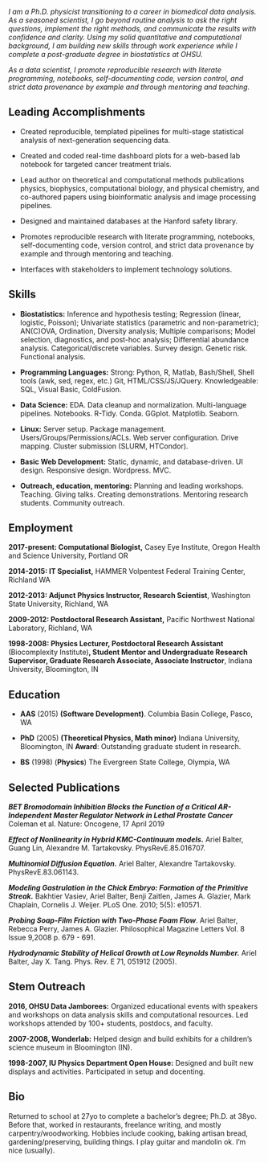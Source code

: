 *I am a Ph.D. physicist transitioning to a career in biomedical data
analysis. As a seasoned scientist, I go beyond routine analysis to ask
the right questions, implement the right methods, and communicate the
results with confidence and clarity. Using my solid quantitative and
computational background, I am building new skills through work
experience while I complete a post-graduate degree in biostatistics at
OHSU.*

*As a data scientist, I promote reproducible research with literate
programming, notebooks, self-documenting code, version control, and
strict data provenance by example and through mentoring and teaching.*

## Leading Accomplishments

  - Created reproducible, templated pipelines for multi-stage
    statistical analysis of next-generation sequencing data.

  - Created and coded real-time dashboard plots for a web-based lab
    notebook for targeted cancer treatment trials.

  - Lead author on theoretical and computational methods publications
    physics, biophysics, computational biology, and physical chemistry,
    and co-authored papers using bioinformatic analysis and image
    processing pipelines.

  - Designed and maintained databases at the Hanford safety library.

  - Promotes reproducible research with literate programming, notebooks,
    self-documenting code, version control, and strict data provenance
    by example and through mentoring and teaching.

  - Interfaces with stakeholders to implement technology solutions.

## Skills

  - **Biostatistics:** Inference and hypothesis testing; Regression
    (linear, logistic, Poisson); Univariate statistics (parametric and
    non-parametric); AN(C)OVA, Ordination, Diversity analysis; Multiple
    comparisons; Model selection, diagnostics, and post-hoc analysis;
    Differential abundance analysis. Categorical/discrete variables.
    Survey design. Genetic risk. Functional analysis.

  - **Programming Languages:** <span class="underline">Strong</span>:
    Python, R, Matlab, Bash/Shell, Shell tools (awk, sed, regex, etc.)
    Git, HTML/CSS/JS/JQuery.
    <span class="underline">Knowledgeable</span>: SQL, Visual Basic,
    ColdFusion.

  - **Data Science:** EDA. Data cleanup and normalization.
    Multi-language pipelines. Notebooks. R-Tidy. Conda. GGplot.
    Matplotlib. Seaborn.

  - **Linux:** Server setup. Package management.
    Users/Groups/Permissions/ACLs. Web server configuration. Drive
    mapping. Cluster submission (SLURM, HTCondor).

  - **Basic Web Development:** Static, dynamic, and database-driven. UI
    design. Responsive design. Wordpress. MVC.

  - **Outreach, education, mentoring:** Planning and leading workshops.
    Teaching. Giving talks. Creating demonstrations. Mentoring research
    students. Community outreach.

## Employment

**2017-present: Computational Biologist,** Casey Eye Institute, Oregon
Health and Science University, Portland OR

**2014-2015: IT Specialist,** HAMMER Volpentest Federal Training Center,
Richland WA

**2012-2013: Adjunct Physics Instructor, Research Scientist**,
Washington State University, Richland, WA

**2009-2012: Postdoctoral Research Assistant,** Pacific Northwest
National Laboratory, Richland, WA

**1998-2008: Physics Lecturer, Postdoctoral Research Assistant**
(Biocomplexity Institute)**, Student Mentor and Undergraduate Research
Supervisor, Graduate Research Associate, Associate Instructor**, Indiana
University, Bloomington, IN

## Education

  - **AAS** (2015) **(Software Development)**. Columbia Basin College,
    Pasco, WA

  - **PhD** (2005) **(Theoretical Physics, Math minor)** Indiana
    University, Bloomington, IN **Award**: Outstanding graduate student
    in research.

  - **BS** (1998) (**Physics**) The Evergreen State College, Olympia, WA

## Selected Publications

***BET Bromodomain Inhibition Blocks the Function of a Critical
AR-Independent Master Regulator Network in Lethal Prostate Cancer***
Coleman et al. <span class="underline">Nature: Oncogene, 17 April
2019</span>

***Effect of Nonlinearity in Hybrid KMC-Continuum models*.** Ariel
Balter, Guang Lin, Alexandre M. Tartakovsky.
<span class="underline">PhysRevE.85.016707.</span>

***Multinomial Diffusion Equation.*** Ariel Balter, Alexandre
Tartakovsky. <span class="underline">PhysRevE.83.061143.</span>

***Modeling Gastrulation in the Chick Embryo: Formation of the Primitive
Streak.*** Bakhtier Vasiev, Ariel Balter, Benji Zaitlen, James A.
Glazier, Mark Chaplain, Cornelis J. Weijer. <span class="underline">PLoS
One. 2010; 5(5): e10571.</span>

***Probing Soap-Film Friction with Two-Phase Foam Flow***. Ariel Balter,
Rebecca Perry, James A. Glazier. <span class="underline">Philosophical
Magazine Letters Vol. 8 Issue 9,2008 p. 679 - 691.</span>

***Hydrodynamic Stability of Helical Growth at Low Reynolds Number.***
Ariel Balter, Jay X. Tang. <span class="underline">Phys. Rev. E 71,
051912 (2005)</span>.

## Stem Outreach

**2016, OHSU Data Jamborees:** Organized educational events with
speakers and workshops on data analysis skills and computational
resources. Led workshops attended by 100+ students, postdocs, and
faculty.

**2007-2008, Wonderlab:** Helped design and build exhibits for a
children’s science museum in Bloomington (IN).

**1998-2007, IU Physics Department Open House:** Designed and built new
displays and activities. Participated in setup and docenting.

## Bio

Returned to school at 27yo to complete a bachelor’s degree; Ph.D. at
38yo. Before that, worked in restaurants, freelance writing, and mostly
carpentry/woodworking. Hobbies include cooking, baking artisan bread,
gardening/preserving, building things. I play guitar and mandolin ok.
I’m nice (usually).
